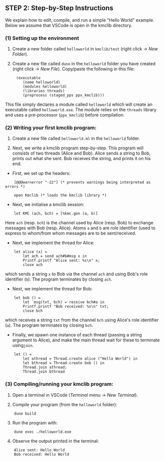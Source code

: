 
## STEP 2: Step-by-Step Instructions

We explain how to edit, compile, and run a simple "Hello World"
example. Below we assume that VSCode is open in the kmclib directory.


### (1) Setting up the environment

1. Create a new folder called `helloworld` in `kmclib/test` (right
click -> *New Folder*).

2. Create a new file called `dune` in the `helloworld` folder you have
 created (right click -> *New File*). Copy/paste the following in this
 file:
```
	 (executable
		(name helloworld)
		(modules helloworld)
		(libraries threads)
		(preprocess (staged_pps ppx_kmclib)))
```

This file simply declares a module called `helloworld` which will
create an executable called `helloworld.exe`. The module relies on the
`threads` library and uses a pre-processor (`ppx_kmclib`) before
compilation.

### (2) Writing your first kmclib program:

1. Create a new file called `helloworld.ml` in the `helloworld` folder.

2. Next, we write a kmclib program step-by-step. This program will
consists of two threads (Alice and Bob). Alice sends a string to
Bob, prints out what she sent. Bob receives the string, and prints
it on his end.

* First, we set up the headers:
```
	[@@@warnerror "-22"] (* prevents warnings being interpreted as errors *)

	open Kmclib (* loads the kmclib library *)
```

* Next, we initialise a kmclib session:
```
	let KMC (ach, bch) = [%kmc.gen (a, b)]
```

Here `ach` (resp. `bch`) is the channel used by Alice (resp. Bob) to
exchange messages with Bob (resp. Alice). Atoms `a` and `b` are role
identifier (used to express to whom/from whom messages are to be
sent/received.

* Next, we implement the thread for Alice:
```
	let alice (x) =
		let ach = send ach#b#msg x in
		Printf.printf "Alice sent: %s\n" x;
		close ach
```

which sends a string `x` to Bob via the channel `ach` and using Bob's
role identifier (`b`). The program terminates by closing `ach`.

* Next, we implement the thread for Bob:
```
	let bob () =
		let `msg(txt, bch) = receive bch#a in
		Printf.printf "Bob received: %s\n" txt;
		close bch
```

which receives a string `txt` from the channel `bch` using Alice's
role identifier (`a`). The program terminates by closing `bch`.


* Finally, we spawn one instance of each thread (passing a string
argument to Alice), and make the main thread wait for these to
terminate using`join`.

```
	let () =
		let athread = Thread.create alice ("Hello World") in
		let bthread = Thread.create bob () in
		Thread.join athread;
		Thread.join bthread
```

### (3) Compiling/running your kmclib program:

1. Open a terminal in VSCode (*Terminal* menu -> *New Terminal*).

2. Compile your program (from the `helloworld` folder):
```
	dune build
```

3. Run the program with:
```
	dune exec ./helloworld.exe
```

4. Observe the output printed in the terminal:
```
	Alice sent: Hello World
	Bob received: Hello World
```
